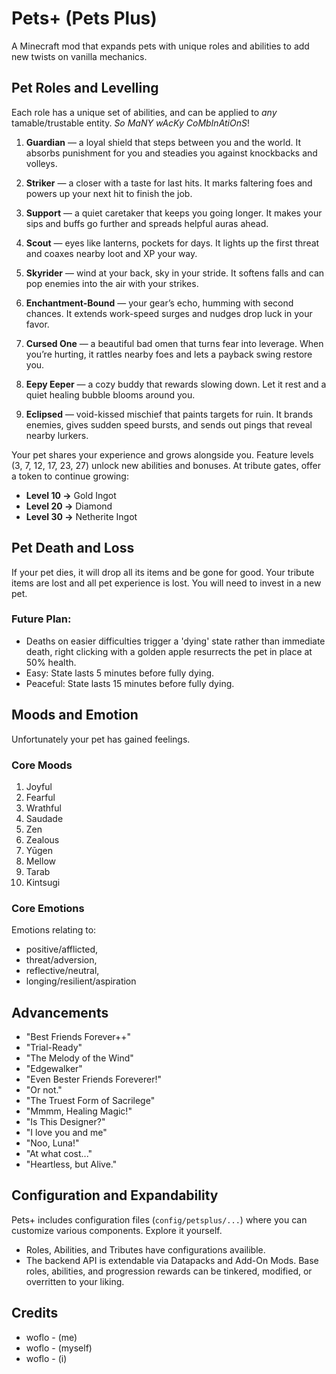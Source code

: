 # Pets+ (Pets Plus)
A Minecraft mod that expands pets with unique roles and abilities to add new twists on vanilla mechanics.

## Pet Roles and Levelling
Each role has a unique set of abilities, and can be applied to *any* tamable/trustable entity. *So MaNY wAcKy CoMbInAtiOnS*!

1. **Guardian** — a loyal shield that steps between you and the world. It absorbs punishment for you and steadies you against knockbacks and volleys.

2. **Striker** — a closer with a taste for last hits. It marks faltering foes and powers up your next hit to finish the job.

3. **Support** — a quiet caretaker that keeps you going longer. It makes your sips and buffs go further and spreads helpful auras ahead.

4. **Scout** — eyes like lanterns, pockets for days. It lights up the first threat and coaxes nearby loot and XP your way.

5. **Skyrider** — wind at your back, sky in your stride. It softens falls and can pop enemies into the air with your strikes.

6. **Enchantment-Bound** — your gear’s echo, humming with second chances. It extends work-speed surges and nudges drop luck in your favor.

7. **Cursed One** — a beautiful bad omen that turns fear into leverage. When you’re hurting, it rattles nearby foes and lets a payback swing restore you.

8. **Eepy Eeper** — a cozy buddy that rewards slowing down. Let it rest and a quiet healing bubble blooms around you.

9. **Eclipsed** — void-kissed mischief that paints targets for ruin. It brands enemies, gives sudden speed bursts, and sends out pings that reveal nearby lurkers.

Your pet shares your experience and grows alongside you. Feature levels (3, 7, 12, 17, 23, 27) unlock new abilities and bonuses. At tribute gates, offer a token to continue growing:
- **Level 10 →** Gold Ingot  
- **Level 20 →** Diamond  
- **Level 30 →** Netherite Ingot

## Pet Death and Loss
If your pet dies, it will drop all its items and be gone for good. Your tribute items are lost and all pet experience is lost. You will need to invest in a new pet.

### Future Plan:
- Deaths on easier difficulties trigger a 'dying' state rather than immediate death, right clicking with a golden apple resurrects the pet in place at 50% health.
- Easy: State lasts 5 minutes before fully dying.
- Peaceful: State lasts 15 minutes before fully dying.

## Moods and Emotion
Unfortunately your pet has gained feelings. 
### Core Moods
1. Joyful
2. Fearful
3. Wrathful
4. Saudade
5. Zen
6. Zealous
7. Yūgen
8. Mellow
9. Tarab
10. Kintsugi
### Core Emotions
Emotions relating to:
- positive/afflicted, 
- threat/adversion, 
- reflective/neutral, 
- longing/resilient/aspiration 


## Advancements
- "Best Friends Forever++"
- "Trial-Ready"
- "The Melody of the Wind"
- "Edgewalker"
- "Even Bester Friends Foreverer!"
- "Or not."
- "The Truest Form of Sacrilege"
- "Mmmm, Healing Magic!"
- "Is This Designer?"
- "I love you and me"
- "Noo, Luna!"
- "At what cost..."
- "Heartless, but Alive."

## Configuration and Expandability
Pets+ includes configuration files (`config/petsplus/...`) where you can customize various components. Explore it yourself.
- Roles, Abilities, and Tributes have configurations availible.
- The backend API is extendable via Datapacks and Add-On Mods. Base roles, abilities, and progression rewards can be tinkered, modified, or overritten to your liking.

## Credits
- woflo - (me)
- woflo - (myself)
- woflo - (i)